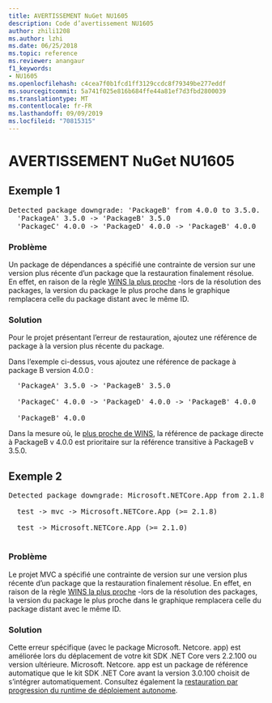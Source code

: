 ```yaml
---
title: AVERTISSEMENT NuGet NU1605
description: Code d’avertissement NU1605
author: zhili1208
ms.author: lzhi
ms.date: 06/25/2018
ms.topic: reference
ms.reviewer: anangaur
f1_keywords:
- NU1605
ms.openlocfilehash: c4cea7f0b1fcd1ff3129ccdc8f79349be277eddf
ms.sourcegitcommit: 5a741f025e816b684ffe44a81ef7d3fbd2800039
ms.translationtype: MT
ms.contentlocale: fr-FR
ms.lasthandoff: 09/09/2019
ms.locfileid: "70815315"
---
```

# <a name="nuget-warning-nu1605"></a>AVERTISSEMENT NuGet NU1605

## <a name="example-1"></a>Exemple 1

<pre>Detected package downgrade: 'PackageB' from 4.0.0 to 3.5.0. Reference the package directly from the project to select a different version.<br/>  'PackageA' 3.5.0 -> 'PackageB' 3.5.0<br/>  'PackageC' 4.0.0 -> 'PackageD' 4.0.0 -> 'PackageB' 4.0.0</pre>

### <a name="issue"></a>Problème
Un package de dépendances a spécifié une contrainte de version sur une version plus récente d’un package que la restauration finalement résolue. En effet, en raison de la règle [WINS la plus proche](../../concepts/dependency-resolution.md#nearest-wins) -lors de la résolution des packages, la version du package le plus proche dans le graphique remplacera celle du package distant avec le même ID.

### <a name="solution"></a>Solution
Pour le projet présentant l’erreur de restauration, ajoutez une référence de package à la version plus récente du package.

Dans l’exemple ci-dessus, vous ajoutez une référence de package à package B version 4.0.0 :

<pre>
  'PackageA' 3.5.0 -> 'PackageB' 3.5.0<br/>
  'PackageC' 4.0.0 -> 'PackageD' 4.0.0 -> 'PackageB' 4.0.0<br/>
  'PackageB' 4.0.0
</pre>

Dans la mesure où, le [plus proche de WINS](../../concepts/dependency-resolution.md#nearest-wins), la référence de package directe à PackageB v 4.0.0 est prioritaire sur la référence transitive à PackageB v 3.5.0.

## <a name="example-2"></a>Exemple 2

<pre>Detected package downgrade: Microsoft.NETCore.App from 2.1.8 to 2.1.0. Reference the package directly from the project to select a different version.<br/>
  test -> mvc -> Microsoft.NETCore.App (>= 2.1.8)<br/>
  test -> Microsoft.NETCore.App (>= 2.1.0)<br/>
</pre>

### <a name="issue"></a>Problème
Le projet MVC a spécifié une contrainte de version sur une version plus récente d’un package que la restauration finalement résolue. En effet, en raison de la règle [WINS la plus proche](../../concepts/dependency-resolution.md#nearest-wins) -lors de la résolution des packages, la version du package le plus proche dans le graphique remplacera celle du package distant avec le même ID.

### <a name="solution"></a>Solution
Cette erreur spécifique (avec le package Microsoft. Netcore. app) est améliorée lors du déplacement de votre kit SDK .NET Core vers 2.2.100 ou version ultérieure. Microsoft. Netcore. app est un package de référence automatique que le kit SDK .NET Core avant la version 3.0.100 choisit de s’intégrer automatiquement. Consultez également la [restauration par progression du runtime de déploiement autonome](/dotnet/core/deploying/runtime-patch-selection).

